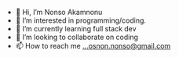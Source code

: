 - 👋 Hi, I’m Nonso Akamnonu
- 👀 I’m interested in programming/coding. 
- 🌱 I’m currently learning full stack dev
- 💞️ I’m looking to collaborate on coding
- 📫 How to reach me ...osnon.nonso@gmail.com

<!---
CN-JP/CN-JP is a ✨ special ✨ repository because its `README.md` (this file) appears on your GitHub profile.
You can click the Preview link to take a look at your changes.
--->
